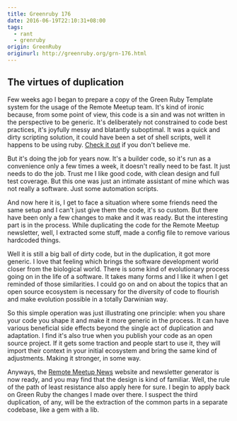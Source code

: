 ```yaml
---
title: Greenruby 176
date: 2016-06-19T22:10:31+08:00
tags:
  - rant
  - grenruby
origin: GreenRuby
originurl: http://greenruby.org/grn-176.html
---
```

## The virtues of duplication

Few weeks ago I began to prepare a copy of the Green Ruby Template system for
the usage of the Remote Meetup team. It's kind of ironic because, from some
point of view, this code is a sin and was not written in the perspective to be
generic. It's deliberately not constrained to code best practices, it's
joyfully messy and blatantly suboptimal. It was a quick and dirty scripting
solution, it could have been a set of shell scripts, well it happens to be
using ruby. [Check it out][grncode] if you don't believe me.

But it's doing the job for years now. It's a builder code, so it's run as a
convenience only a few times a week, it doesn't really need to be fast. It
just needs to do the job. Trust me I like good code, with clean design and
full test coverage. But this one was just an intimate assistant of mine which
was not really a software. Just some automation scripts.

And now here it is, I get to face a situation where some friends need the same
setup and I can't just give them the code, it's so custom. But there have been
only a few changes to make and it was ready. But the interesting part is in
the process. While duplicating the code for the Remote Meetup newsletter,
well, I extracted some stuff, made a config file to remove various hardcoded
things.

Well it is still a big ball of dirty code, but in the duplication, it got more
generic. I love that feeling which brings the software development world
closer from the biological world. There is some kind of evolutionary process
going on in the life of a software. It takes many forms and I like it when I
get reminded of those similarities. I could go on and on about the topics that
an open source ecosystem is necessary for the diversity of code to flourish
and make evolution possible in a totally Darwinian way.

So this simple operation was just illustrating one principle: when you share
your code you shape it and make it more generic in the process. It can have
various beneficial side effects beyond the single act of duplication and
adaptation. I find it's also true when you publish your code as an open source
project. If it gets some traction and people start to use it, they will import
their context in your initial ecosystem and bring the same kind of
adjustments. Making it stronger, in some way.

Anyways, the [Remote Meetup News][rmn] website and newsletter generator is now
ready, and you may find that the design is kind of familiar. Well, the rule of
the path of least resistance also apply here for sure. I begin to apply back
on Green Ruby the changes I made over there. I suspect the third duplication,
of any, will be the extraction of the common parts in a separate codebase,
like a gem with a lib.

[grncode]: https://github.com/greenruby/grn-static/blob/master/lib/builder.rb
[rmn]: http://remotemeetup.com/news/index.html 
